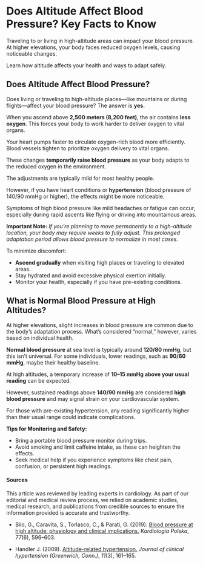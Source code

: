 # Does Altitude Affect Blood Pressure? Key Facts to Know

Traveling to or living in high-altitude areas can impact your blood pressure. At higher elevations, your body faces reduced oxygen levels, causing noticeable changes.

Learn how altitude affects your health and ways to adapt safely.

## Does Altitude Affect Blood Pressure?

Does living or traveling to high-altitude places—like mountains or during flights—affect your blood pressure? The answer is **yes.**

When you ascend above **2,500 meters (8,200 feet)**, the air contains **less oxygen**. This forces your body to work harder to deliver oxygen to vital organs.

Your heart pumps faster to circulate oxygen-rich blood more efficiently. Blood vessels tighten to prioritize oxygen delivery to vital organs.

These changes **temporarily raise blood pressure** as your body adapts to the reduced oxygen in the environment.

The adjustments are typically mild for most healthy people.

However, if you have heart conditions or **hypertension** (blood pressure of 140/90 mmHg or higher), the effects might be more noticeable.

Symptoms of high blood pressure like mild headaches or fatigue can occur, especially during rapid ascents like flying or driving into mountainous areas.

**Important Note:** _If you’re planning to move permanently to a high-altitude location, your body may require weeks to fully adjust. This prolonged adaptation period allows blood pressure to normalize in most cases._

To minimize discomfort:

- **Ascend gradually** when visiting high places or traveling to elevated areas.
- Stay hydrated and avoid excessive physical exertion initially.
- Monitor your health, especially if you have pre-existing conditions.

## What is Normal Blood Pressure at High Altitudes?

At higher elevations, slight increases in blood pressure are common due to the body’s adaptation process. What’s considered “normal,” however, varies based on individual health.

**Normal blood pressure** at sea level is typically around **120/80 mmHg**, but this isn’t universal. For some individuals, lower readings, such as **90/60 mmHg**, maybe their healthy baseline.

At high altitudes, a temporary increase of **10–15 mmHg above your usual reading** can be expected.

However, sustained readings above **140/90 mmHg** are considered **high blood pressure** and may signal strain on your cardiovascular system.

For those with pre-existing hypertension, any reading significantly higher than their usual range could indicate complications.

**Tips for Monitoring and Safety:**

- Bring a portable blood pressure monitor during trips.
- Avoid smoking and limit caffeine intake, as these can heighten the effects.
- Seek medical help if you experience symptoms like chest pain, confusion, or persistent high readings.

#### Sources

This article was reviewed by leading experts in cardiology. As part of our editorial and medical review process, we relied on academic studies, medical research, and publications from credible sources to ensure the information provided is accurate and trustworthy.

- Bilo, G., Caravita, S., Torlasco, C., & Parati, G. (2019). [Blood pressure at high altitude: physiology and clinical implications.](https://journals.viamedica.pl/polish_heart_journal/article/view/83241/62525) _Kardiologia Polska_, _77_(6), 596–603.

- Handler J. (2009). [Altitude-related hypertension.](https://pmc.ncbi.nlm.nih.gov/articles/PMC8673223/#:~:text=Elevated%20BP%20in%20response%20to,2%20acts%20to%20inhibit%20respiration.) _Journal of clinical hypertension (Greenwich, Conn.)_, _11_(3), 161–165.